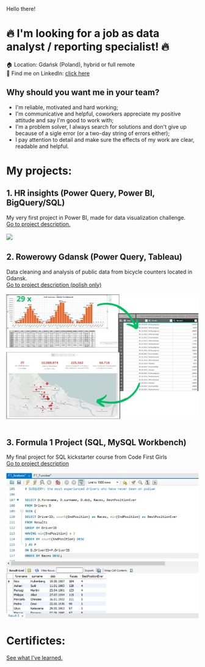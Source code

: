 Hello there!<br>
# 🔥 I'm looking for a job as data analyst / reporting specialist! 🔥
🏠 Location: Gdańsk (Poland), hybrid or full remote<br>
🔗 Find me on LinkedIn: <a href="https://www.linkedin.com/in/justynajagielska/">click here</a>

## Why should you want me in your team?
- I'm reliable, motivated and hard working;
- I'm communicative and helpful, coworkers appreciate my positive attitude and say I'm good to work with;
- I'm a problem solver, I always search for solutions and don't give up because of a sigle error (or a two-day string of errors either);
- I pay attention to detail and make sure the effects of my work are clear, readable and helpful.

# My projects:

## 1. HR insights (Power Query, Power BI, BigQuery/SQL)
My very first project in Power BI, made for data visualization challenge.<br>
<a href="https://github.com/jusjag/HR_insights">Go to project description.</a><br><br>
<img src="https://github.com/jusjag/DiM_HR_insights/blob/main/Screenshots/HR_insights_GH.jpg" width="600">

## 2. Rowerowy Gdansk (Power Query, Tableau)
Data cleaning and analysis of public data from bicycle counters located in Gdansk.<br>
<a href="https://github.com/jusjag/RowerowyGdansk">Go to project description (polish only)</a><br><br>
<img src="https://raw.githubusercontent.com/jusjag/RowerowyGdansk/main/Screenshots/RG_GitHub_logo.png" width="600">
<br><br>
## 3. Formula 1 Project (SQL, MySQL Workbench)
My final project for SQL kickstarter course from Code First Girls<br>
<a href="https://github.com/jusjag/CodeFirstGirls_Formula1">Go to project description</a><br><br>
<img src="https://raw.githubusercontent.com/jusjag/CodeFirstGirls_Formula1/main/Project_Screenshots/3.2.Subquery2-code-output.jpg" width="600">

# Certifictes:
<a href="https://github.com/jusjag/certificates/blob/main/README.md">See what I've learned.</a>
